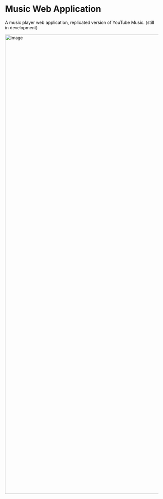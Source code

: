 # Music Web Application

A music player web application, replicated version of YouTube Music. (still in development)

<img width="1508" alt="image" src="https://github.com/phurinjeffy/Music-Web-App/assets/110296454/bc6988aa-8340-4b98-9535-8108ae3239a8">

